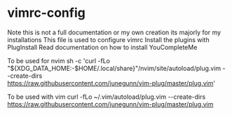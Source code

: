 # vimrc-config
Note this is not a full documentation or my own creation its majorly for my installations 
This file is used to configure vimrc 
Install the plugins with PlugInstall
Read documentation on how to install YouCompleteMe

To be used for nvim 
sh -c 'curl -fLo "${XDG_DATA_HOME:-$HOME/.local/share}"/nvim/site/autoload/plug.vim --create-dirs \
       https://raw.githubusercontent.com/junegunn/vim-plug/master/plug.vim'


To be used with vim
curl -fLo ~/.vim/autoload/plug.vim --create-dirs \
    https://raw.githubusercontent.com/junegunn/vim-plug/master/plug.vim
